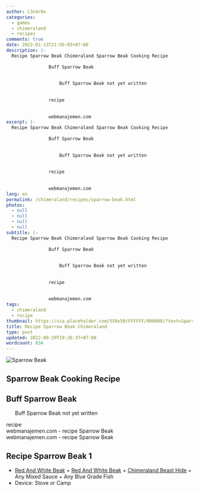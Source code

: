 ```yaml
---
author: L3n4r0x
categories:
  - games
  - chimeraland
  - recipes
comments: true
date: 2022-01-13T21:56:03+07:00
description: |-
  Recipe Sparrow Beak Chimeraland Sparrow Beak Cooking Recipe
                
                Buff Sparrow Beak
                
                  
                    Buff Sparrow Beak not yet written
                  
                
                recipe
              
              
                webmanajemen.com
excerpt: |-
  Recipe Sparrow Beak Chimeraland Sparrow Beak Cooking Recipe
                
                Buff Sparrow Beak
                
                  
                    Buff Sparrow Beak not yet written
                  
                
                recipe
              
              
                webmanajemen.com
lang: en
permalink: /chimeraland/recipes/sparrow-beak.html
photos:
  - null
  - null
  - null
  - null
subtitle: |-
  Recipe Sparrow Beak Chimeraland Sparrow Beak Cooking Recipe
                
                Buff Sparrow Beak
                
                  
                    Buff Sparrow Beak not yet written
                  
                
                recipe
              
              
                webmanajemen.com
tags:
  - chimeraland
  - recipe
thumbnail: https://via.placeholder.com/550x50/FFFFFF/000000/?text=Sparrow Beak
title: Recipe Sparrow Beak Chimeraland
type: post
updated: 2022-09-29T19:26:37+07:00
wordcount: 834
---
```


<link
  rel="stylesheet"
  href="https://rawcdn.githack.com/dimaslanjaka/Web-Manajemen/870a349/css/bootstrap-5-3-0-alpha3-wrapper.css"
/>
<section id="bootstrap-wrapper">
  <div data-bs-theme="dark">
    <div class="card mb-2">
      <div class="card-body">
        <div class="row g-0">
          <div class="col-sm-4 position-relative mb-2">
            <img
              src="https://via.placeholder.com/600"
              class="card-img fit-cover w-100 h-100"
              alt="Sparrow Beak"
              data-fancybox="true"
            />
          </div>
          <div class="col-sm-8 mb-2">
            <div class="card-body">
              <div class="d-flex flex-row align-items-center mb-3">
                <h2 class="fs-5">Sparrow Beak Cooking Recipe</h2>
              </div>
              <h2 class="card-title fs-5">Buff Sparrow Beak</h2>
              <div class="card-text">
                <ul>
                  Buff Sparrow Beak not yet written
                </ul>
              </div>
              <span class="badge rounded-pill">recipe</span>
            </div>
            <div class="card-footer text-end text-muted mt-auto">
              webmanajemen.com - recipe Sparrow Beak
            </div>
          </div>
        </div>
      </div>
      <div class="card-footer text-end text-muted">
        webmanajemen.com - recipe Sparrow Beak
      </div>
    </div>
    <div class="row mb-2">
      <div class="col-12 col-lg-6 recipe-item mb-2">
        <div class="card">
          <div class="card-body">
            <h2 class="card-title fs-5">Recipe Sparrow Beak 1</h2>
            <div class="card-text">
              <ul>
                <li>
                  <a
                    class="text-decoration-none text-primary"
                    href="/chimeraland/materials/red-and-white-beak.html"
                    >Red And White Beak</a
                  ><span> + </span
                  ><a
                    class="text-decoration-none text-primary"
                    href="/chimeraland/materials/red-and-white-beak.html"
                    >Red And White Beak</a
                  ><span> + </span
                  ><a
                    class="text-decoration-none text-primary"
                    href="/chimeraland/materials/chimeraland-beast-hide.html"
                    >Chimeraland Beast Hide</a
                  ><span> + </span>Any Mixed Sauce<span> + </span>Any Blue Grade
                  Fish
                </li>
                <li>Device: Stove or Camp</li>
              </ul>
            </div>
          </div>
        </div>
      </div>
    </div>
  </div>
</section>